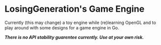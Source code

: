 # LosingGeneration's Game Engine

Currently (this may change) a toy engine while (re)learning OpenGL and to play around with some designs for a game engine in Go.

***There is no API stability guarentee currently. Use at your own risk.***
